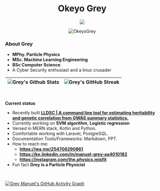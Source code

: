 <h1 align="center"> Okeyo Grey </h1>



<p align="center">
  <a href="https://github.com/okeyogrey"><img src="https://readme-typing-svg.herokuapp.com?color=5B5B5B&center=true&vCenter=true&lines=Machine+learning+engineer;Python,+LISP,+NodeJS,+Java,+R,+PHP;SVM+algorithm,+Logistic+Regression;Full+Stack+Engineer&height=45&width=450&color=311219&vCenter=true"></a>
</p>

<p align="center"> <img src="https://komarev.com/ghpvc/?username=okeyogrey&color=5A84CA" alt="OkeyoGrey" /> </p>

### About Grey

- **MPhy. Particle Physics**
- **MSc. Machine Learning Engineering**
- **BSc Computer Science**.
- A Cyber Security enthusiast and a linux crusader

| ![Grey's Github Stats](https://cheesits456-readme-stats.vercel.app/api/top-langs?username=okeyogrey&layout=compact&hide=smarty) |  ![Grey's GitHub Streak](https://github-readme-streak-stats.herokuapp.com/?user=okeyogrey&theme=algolia) |
| --- | --- |
<br>

**Current status**



- Recently built **[LLDSC | A command line tool for estimating heritability and genetic correlation from GWAS summary statistics.](https://github.com/GreyManuel/Etherfunds)**
- Currently working on **SVM algorithm**, **Logistic regression**
- Versed in MERN stack, Kotlin and Python.
- Comfortable working with Laravel, PostgreSQL.
- Documentation Tools/Frameworks: Markdown, PPT.
- How to reach me:
    - **https://wa.me/254706290861**
    - **https://ke.linkedin.com/in/manuel-grey-aa4010182**
    - **https://instagram.com/the.physics.misfit**
- Fun fact **Grey is a Particle Physicist**

<!-- ## 🔥 My contribution streak

<p align="center">
  <a href="https://github.com/okeyogrey/github-readme-streak-stats">
    <img src="https://github-readme-streak-stats.herokuapp.com/?user=okeyogrey#version3"/>
  </a>
</p>
 -->

<br>

[![Grey Manuel's GitHub Activity Graph](https://activity-graph.herokuapp.com/graph?username=okeyogrey&theme=react-dark)](https://github.com/okeyogrey)

